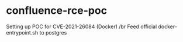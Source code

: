 # confluence-rce-poc
Setting up POC for  CVE-2021-26084 (Docker) /br
Feed official docker-entrypoint.sh to postgres
